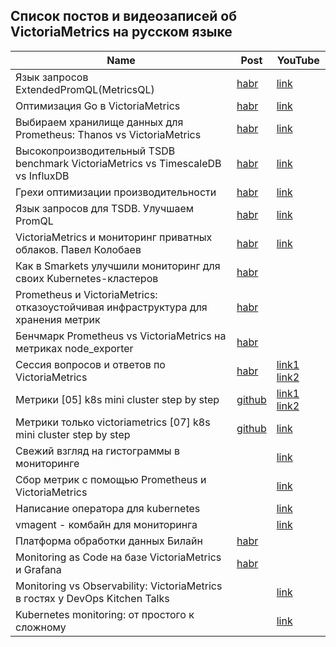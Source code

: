 ## Список постов и видеозаписей об VictoriaMetrics на русском языке

Name | Post | YouTube
------------ | ------------- | -------------
Язык запросов ExtendedPromQL(MetricsQL) | [habr](https://habr.com/ru/post/494034/) | [link](https://youtu.be/lWYaiagvmfw)
Оптимизация Go в VictoriaMetrics | [habr](https://habr.com/ru/post/500844/) | [link](https://youtu.be/MZ5P21j_HLE)
Выбираем хранилище данных для Prometheus: Thanos vs VictoriaMetrics | [habr](https://habr.com/ru/post/482272/) | [link](https://youtu.be/HyOXAdQE0Pk)
Высокопроизводительный TSDB benchmark VictoriaMetrics vs TimescaleDB vs InfluxDB | [habr](https://habr.com/ru/post/508362/) | [link](https://youtu.be/lWYaiagvmfw)
Грехи оптимизации производительности | [habr](https://habr.com/ru/post/509240/) | [link](https://youtu.be/ewmUUC1rF28)
Язык запросов для TSDB. Улучшаем PromQL | [habr](https://habr.com/ru/post/514666/) | [link](https://youtu.be/o6cvXGjXd34)
VictoriaMetrics и мониторинг приватных облаков. Павел Колобаев | [habr](https://habr.com/ru/post/518680/) | [link](https://youtu.be/74swsWqf0Uc)
Как в Smarkets улучшили мониторинг для своих Kubernetes-кластеров | [habr](https://habr.com/ru/company/flant/blog/528446/) |
Prometheus и VictoriaMetrics: отказоустойчивая инфраструктура для хранения метрик | [habr](https://habr.com/ru/company/miro/blog/531880/) |
Бенчмарк Prometheus vs VictoriaMetrics на метриках node_exporter | [habr](https://habr.com/ru/company/otus/blog/541640/) |
Сессия вопросов и ответов по VictoriaMetrics | [habr](https://habr.com/ru/post/494034/) | [link1](https://youtu.be/GSzevUBhxeM) [link2](https://youtu.be/Ah8khDmBP3o)
Метрики [05] k8s mini cluster step by step | [github](https://github.com/BigKAA/youtube/tree/master/k8s-step-by-step/04-monitoring%20victoriametrics%20%2B%20prometheus) | [link1](https://youtu.be/nEzXmDYDqg8) [link2](https://youtu.be/trHNN-X_BUE)
Метрики только victoriametrics [07] k8s mini cluster step by step | [github](https://github.com/BigKAA/youtube/tree/master/k8s-step-by-step/05-monitoring%20victoriametrics%20only) | [link](https://youtu.be/4f_UYSeoJrs)
Свежий взгляд на гистограммы в мониторинге | | [link](https://youtu.be/h6UgWkCZlxM)
Сбор метрик с помощью Prometheus и VictoriaMetrics | | [link](https://youtu.be/JA1HbAaF9mg?list=PLRQ_gUZhiTmvLZvRjpvuluog4f2TfV8Bt)
Написание оператора для kubernetes | | [link](https://youtu.be/h-6Pcw6jYCU)
vmagent - комбайн для мониторинга | | [link](https://youtu.be/A1zRkSdWPJg)
Платформа обработки данных Билайн | [habr](https://habr.com/ru/company/beeline/blog/567508/) |
Monitoring as Code на базе VictoriaMetrics и Grafana | [habr](https://habr.com/ru/post/568090/) |
Monitoring vs Observability: VictoriaMetrics в гостях у DevOps Kitchen Talks | | [link](https://www.youtube.com/watch?v=5FTcJmJXbqA)
Kubernetes monitoring: от простого к сложному | |[link](https://youtu.be/0zpNGKCGbAM?t=7001)